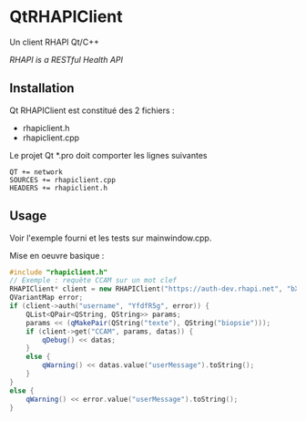 # QtRHAPIClient

Un client RHAPI Qt/C++

*RHAPI is a RESTful Health API*


## Installation

Qt RHAPIClient est constitué des 2 fichiers :
- rhapiclient.h
- rhapiclient.cpp

Le projet Qt *.pro doit comporter les lignes suivantes
```
QT += network
SOURCES += rhapiclient.cpp
HEADERS += rhapiclient.h
```

## Usage

Voir l'exemple fourni et les tests sur mainwindow.cpp.

Mise en oeuvre basique :
```C++
#include "rhapiclient.h"
// Exemple : requête CCAM sur un mot clef
RHAPIClient* client = new RHAPIClient("https://auth-dev.rhapi.net", "bXlhcHzTA6bXlhcH", this);
QVariantMap error;
if (client->auth("username", "YfdfR5g", error)) {
    QList<QPair<QString, QString>> params;
    params << (qMakePair(QString("texte"), QString("biopsie")));
    if (client->get("CCAM", params, datas)) {
        qDebug() << datas;
    }
    else {
        qWarning() << datas.value("userMessage").toString();
    }
}
else {
    qWarning() << error.value("userMessage").toString();
}
```

